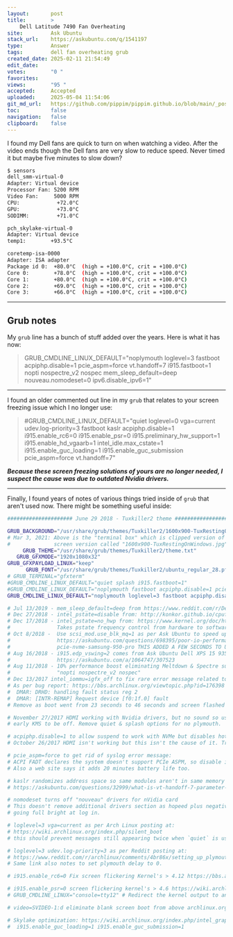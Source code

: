 ```yaml
---
layout:       post
title:        >
    Dell Latitude 7490 Fan Overheating
site:         Ask Ubuntu
stack_url:    https://askubuntu.com/q/1541197
type:         Answer
tags:         dell fan overheating grub
created_date: 2025-02-11 21:54:49
edit_date:    
votes:        "0 "
favorites:    
views:        "95 "
accepted:     Accepted
uploaded:     2025-05-04 11:54:06
git_md_url:   https://github.com/pippim/pippim.github.io/blob/main/_posts/2025/2025-02-11-Dell-Latitude-7490-Fan-Overheating.md
toc:          false
navigation:   false
clipboard:    false
---
```


I found my Dell fans are quick to turn on when watching a video. After the video ends though the Dell fans are very slow to reduce speed. Never timed it but maybe five minutes to slow down? 

``` bash
$ sensors
dell_smm-virtual-0
Adapter: Virtual device
Processor Fan: 5200 RPM
Video Fan:     5000 RPM
CPU:            +72.0°C  
GPU:            +73.0°C  
SODIMM:         +71.0°C  

pch_skylake-virtual-0
Adapter: Virtual device
temp1:        +93.5°C  

coretemp-isa-0000
Adapter: ISA adapter
Package id 0:  +80.0°C  (high = +100.0°C, crit = +100.0°C)
Core 0:        +78.0°C  (high = +100.0°C, crit = +100.0°C)
Core 1:        +80.0°C  (high = +100.0°C, crit = +100.0°C)
Core 2:        +69.0°C  (high = +100.0°C, crit = +100.0°C)
Core 3:        +66.0°C  (high = +100.0°C, crit = +100.0°C)
```

---

## Grub notes

My `grub` line has a bunch of stuff added over the years. Here is what it has now:

> GRUB_CMDLINE_LINUX_DEFAULT="noplymouth loglevel=3 fastboot acpiphp.disable=1 pcie_aspm=force vt.handoff=7 i915.fastboot=1 nopti nospectre_v2 nospec mem_sleep_default=deep nouveau.nomodeset=0 ipv6.disable_ipv6=1"  

---

I found an older commented out line in my `grub` that relates to your screen freezing issue which I no longer use:

> #GRUB_CMDLINE_LINUX_DEFAULT="quiet loglevel=0 vga=current udev.log-priority=3 fastboot kaslr acpiphp.disable=1 i915.enable_rc6=0 i915.enable_psr=0 i915.preliminary_hw_support=1 i915.enable_hd_vgaarb=1 intel_idle.max_cstate=1 i915.enable_guc_loading=1 i915.enable_guc_submission pcie_aspm=force vt.handoff=7"  

***Because these screen freezing solutions of yours are no longer needed, I suspect the cause was due to outdated Nvidia drivers.***

---

Finally, I found years of notes of various things tried inside of `grub` that aren't used now. There might be something useful inside:

``` bash
##################### June 29 2018 - Tuxkiller2 theme ##############################

GRUB_BACKGROUND="/usr/share/grub/themes/Tuxkiller2/1600x900-TuxRestingOnWindowsTB.png"
# Mar 3, 2021: Above is the "terminal box" which is clipped version of full
#              screen version called "1600x900-TuxRestingOnWindows.jpg".
     GRUB_THEME="/usr/share/grub/themes/Tuxkiller2/theme.txt"
   GRUB_GFXMODE="1920x1080x32"
GRUB_GFXPAYLOAD_LINUX="keep"
      GRUB_FONT="/usr/share/grub/themes/Tuxkiller2/ubuntu_regular_28.pf2"
# GRUB_TERMINAL="gfxterm"
#GRUB_CMDLINE_LINUX_DEFAULT="quiet splash i915.fastboot=1"
#GRUB_CMDLINE_LINUX_DEFAULT="noplymouth fastboot acpiphp.disable=1 pcie_aspm=force scsi_mod.use_blk_mq=1 vt.handoff=7 i915.enable_guc_loading=1 i915.enable_guc_submission=1 i915.edp_vswing=2 i915.enable_fbc=1 i915.fastboot=1 nopti nospectre_v2 nospec"
GRUB_CMDLINE_LINUX_DEFAULT="noplymouth loglevel=3 fastboot acpiphp.disable=1 pcie_aspm=force vt.handoff=7 i915.fastboot=1 nopti nospectre_v2 nospec mem_sleep_default=deep nouveau.nomodeset=0 ipv6.disable_ipv6=1"

# Jul 13/2019 - mem_sleep_default=deep from https://www.reddit.com/r/Dell/comments/8b6eci/xp_13_9370_battery_drain_while_suspended/
# Dec 27/2018 - intel_pstate=disable from: http://konkor.github.io/cpufreq/faq/#irqbalance-detected
# Dec 17/2018 - intel_pstate=no_hwp from: https://www.kernel.org/doc/html/v4.12/admin-guide/pm/intel_pstate.html
#               Takes pstate frequency control from hardware to software
# Oct 8/2018 -  Use scsi_mod.use_blk_mq=1 as per Ask Ubuntu to speed up NVMe:
#               https://askubuntu.com/questions/698395/poor-io-performance-
#               pcie-nvme-samsung-950-pro THIS ADDED A FEW SECONDS TO USERSPACE
# Aug 16/2018 - i915.edp_vswing=2 comes from Ask Ubuntu Dell XPS 15 9350 screen flickering:
#               https://askubuntu.com/a/1064747/307523
# Aug 11/2018 - 10% performance boost eliminating Meltdown & Spectre support:
#               "nopti nospectre_v2 nospec"
# Dec 13/2017 intel_iommu=igfx_off to fix rare error message related to virtualization which isn't used now.
# As per bug report: https://bbs.archlinux.org/viewtopic.php?id=176398 :
#  DMAR: DRHD: handling fault status reg 2
#  DMAR: [INTR-REMAP] Request device [f0:1f.0] fault
# Remove as boot went from 23 seconds to 46 seconds and screen flashed more

# November 27/2017 HDMI working with Nvidia drivers, but no sound so use hdmi-audio.service which requires
# early KMS to be off. Remove quiet & splash options for no plymouth.

# acpiphp.disable=1 to allow suspend to work with NVMe but disables hot plug.
# October 26/2017 HDMI isn't working but this isn't the cause of it. Try to update i915 drivers.

# pcie_aspm=force to get rid of syslog error message:
# ACPI FADT declares the system doesn't support PCIe ASPM, so disable it
# Also a web site says it adds 20 minutes battery life too.

# kaslr randomizes address space so same modules aren't in same memory location each boot.
# https://askubuntu.com/questions/32999/what-is-vt-handoff-7-parameter-in-grub-cfg

# nomodeset turns off "nouveau" drivers for nVidia card
# This doesn't remove additional drivers section as hopeed plus negative effect of screen
# going full bright at log in.

# loglevel=3 vga=current as per Arch Linux posting at:
# https://wiki.archlinux.org/index.php/silent_boot
# this should prevent messages still appearing twice when `quiet` is used.

# loglevel=3 udev.log-priority=3 as per Reddit posting at:
# https://www.reddit.com/r/archlinux/comments/4br86x/setting_up_plymouth_efi_framebuffer/d1briv2/
# Same link also notes to set plymouth delay to 0.

# i915.enable_rc6=0 Fix screen flickering Kernel's > 4.12 https://bbs.archlinux.org/viewtopic.php?id=211399

# i915.enable_psr=0 screen flickering kernel's > 4.6 https://wiki.archlinux.org/index.php/intel_graphics#Skylake_support
# GRUB_CMDLINE_LINUX="console=tty12" # Redirect the kernel output to another tty

# video=SVIDEO-1:d eliminate blank screen boot from above archlinux.org link.

# Skylake optimization: https://wiki.archlinux.org/index.php/intel_graphics
#  i915.enable_guc_loading=1 i915.enable_guc_submission=1
```


